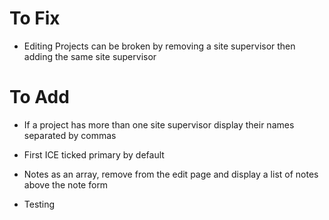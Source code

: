 # To Fix

- Editing Projects can be broken by removing a site supervisor then adding the same site supervisor

# To Add

- If a project has more than one site supervisor display their names separated by commas

- First ICE ticked primary by default

- Notes as an array, remove from the edit page and display a list of notes above the note form

- Testing

